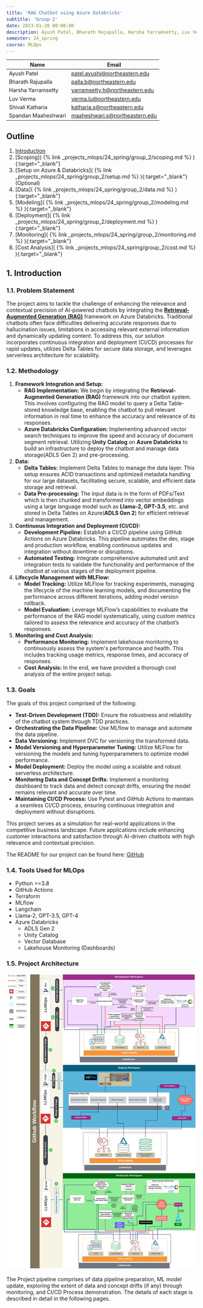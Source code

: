 ```yaml
---
title: 'RAG Chatbot using Azure Databricks'
subtitle: 'Group-2'
date: 2023-01-20 00:00:00
description: Ayush Patel, Bharath Rajupalla, Harsha Yarramsetty, Luv Verma, Shivali Katharia, Spandan Maaheshwari
semester: 24_spring
course: MLOps
---
```


| Name| Email|
|-----|------|
|Ayush Patel|<patel.ayushj@northeastern.edu>|
|Bharath Rajupalla|<palla.b@northeastern.edu>|
|Harsha Yarramsetty|<yarramsetty.h@northeastern.edu>|
|Luv Verma|<verma.lu@northeastern.edu>|
|Shivali Katharia| <katharia.s@northeastern.edu>|
|Spandan Maaheshwari| <maaheshwari.s@northeastern.edu>|

## Outline

1. [Introduction](#introduction)<br>
2. [Scoping]( {% link _projects_mlops/24_spring/group_2/scoping.md %} ){:target="_blank"}<br>
3. [Setup on Azure & Databricks]( {% link _projects_mlops/24_spring/group_2/setup.md %} ){:target="_blank"}(Optional)<br>
4. [Data]( {% link _projects_mlops/24_spring/group_2/data.md %} ){:target="_blank"}<br>
5. [Modeling]( {% link _projects_mlops/24_spring/group_2/modeling.md %} ){:target="_blank"}<br>
6. [Deployment]( {% link _projects_mlops/24_spring/group_2/deployment.md %} ){:target="_blank"}<br>
7. [Monitoring]( {% link _projects_mlops/24_spring/group_2/monitoring.md %} ){:target="_blank"}<br>
8. [Cost Analysis]( {% link _projects_mlops/24_spring/group_2/cost.md %} ){:target="_blank"}<br>

## 1. Introduction <a name="introduction"></a>

### 1.1. Problem Statement

The project aims to tackle the challenge of enhancing the relevance and contextual precision of AI-powered chatbots by integrating the **[Retrieval-Augmented Generation (RAG)](https://youtu.be/T-D1OfcDW1M?feature=shared)** framework on Azure Databricks. Traditional chatbots often face difficulties delivering accurate responses due to hallucination issues, limitations in accessing relevant external information and dynamically updating content. To address this, our solution incorporates continuous integration and deployment (CI/CD) processes for rapid updates, utilizes Delta Tables for secure data storage, and leverages serverless architecture for scalability. 

### 1.2. Methodology

1. **Framework Integration and Setup:**
    - **RAG Implementation:** We begin by integrating the  **Retrieval-Augmented Generation (RAG)** framework into our chatbot system. This involves configuring the RAG model to query a Delta Table-stored knowledge base, enabling the chatbot to pull relevant information in real time to enhance the accuracy and relevance of its responses.
    - **Azure Databricks Configuration:** Implementing advanced vector search techniques to improve the speed and accuracy of document segment retrieval. Utilizing **Unity Catalog** on **Azure Databricks** to build an infrastructure to deploy the chatbot and manage data storage(ADLS Gen 2) and pre-processing.
2. **Data:**
    - **Delta Tables:** Implement Delta Tables to manage the data layer. This setup ensures ACID transactions and optimized metadata handling for our large datasets, facilitating secure, scalable, and efficient data storage and retrieval.
    - **Data Pre-processing:** The input data is in the form of PDFs/Text which is then chunked and transformed into vector embeddings using a large language model such as **Llama-2, GPT-3.5**, etc. and stored in Delta Tables on Azure(**ADLS Gen 2**) for efficient retrieval and management.
3. **Continuous Integration and Deployment (CI/CD):**
    - **Development Pipeline:** Establish a CI/CD pipeline using GitHub Actions on Azure Databricks. This pipeline automates the dev, stage and production workflow, enabling continuous updates and integration without downtime or disruptions.
    - **Automated Testing:** Integrate comprehensive automated unit and integration tests to validate the functionality and performance of the chatbot at various stages of the deployment pipeline.
4. **Lifecycle Management with MLFlow:**
    - **Model Tracking:** Utilize MLFlow for tracking experiments, managing the lifecycle of the machine learning models, and documenting the performance across different iterations, adding model version rollback.
    - **Model Evaluation:** Leverage MLFlow’s capabilities to evaluate the performance of the RAG model systematically, using custom metrics tailored to assess the relevance and accuracy of the chatbot’s responses.
5. **Monitoring and Cost Analysis:**
    - **Performance Monitoring:** Implement lakehouse monitoring to continuously assess the system's performance and health. This includes tracking usage metrics, response times, and accuracy of responses.
    - **Cost Analysis:** In the end, we have provided a thorough cost analysis of the entire project setup.

### 1.3. Goals

The goals of this project comprised of the following:
- **Test-Driven Development (TDD):** Ensure the robustness and reliability of the chatbot system through TDD practices.
- **Orchestrating the Data Pipeline:** Use MLflow to manage and automate the data pipeline.
- **Data Versioning:** Implement DVC for versioning the transformed data.
- **Model Versioning and Hyperparameter Tuning:** Utilize MLFlow for versioning the models and tuning hyperparameters to optimize model performance.
- **Model Deployment:** Deploy the model using a scalable and robust serverless architecture.
- **Monitoring Data and Concept Drifts:** Implement a monitoring dashboard to track data and detect concept drifts, ensuring the model remains relevant and accurate over time.
- **Maintaining CI/CD Process:** Use Pytest and GitHub Actions to maintain a seamless CI/CD process, ensuring continuous integration and deployment without disruptions.

This project serves as a simulation for real-world applications in the competitive business landscape. Future applications include enhancing customer interactions and satisfaction through AI-driven chatbots with high relevance and contextual precision.

The README for our project can be found here: [GitHub](https://github.com/Ayush-Patel-10/RAG-using-Azure-Databricks-CI-CD)

### 1.4. Tools Used for MLOps

- Python >=3.8 
- GitHub Actions
- Terraform
- MLflow
- Langchain
- Llama-2, GPT-3.5, GPT-4
- Azure Databricks
    - ADLS Gen 2
    - Unity Catalog
    - Vector Database
    - Lakehouse Monitoring (Dashboards)

### 1.5. Project Architecture 

![Project_Architecture](/images/Projects/mlops/24_spring/group_2/image_1.webp)

The Project pipeline comprises of data pipeline preparation, ML model update, exploring the extent of data and concept drifts (if any) through monitoring, and CI/CD Process demonstration. The details of each stage is described in detail in the following pages.
